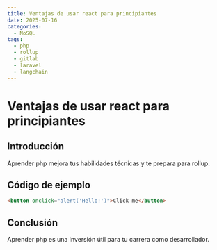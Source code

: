 ```yaml
---
title: Ventajas de usar react para principiantes
date: 2025-07-16
categories:
  - NoSQL
tags:
  - php
  - rollup
  - gitlab
  - laravel
  - langchain
---
```


# Ventajas de usar react para principiantes

## Introducción

Aprender php mejora tus habilidades técnicas y te prepara para rollup.

## Código de ejemplo

```html
<button onclick="alert('Hello!')">Click me</button>
```

## Conclusión

Aprender php es una inversión útil para tu carrera como desarrollador.